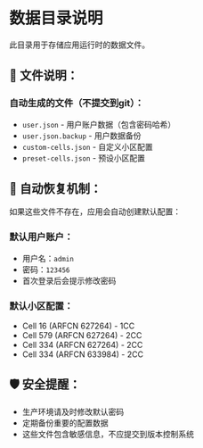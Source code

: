 # 数据目录说明

此目录用于存储应用运行时的数据文件。

## 📁 文件说明：

### 自动生成的文件（不提交到git）：
- `user.json` - 用户账户数据（包含密码哈希）
- `user.json.backup` - 用户数据备份
- `custom-cells.json` - 自定义小区配置
- `preset-cells.json` - 预设小区配置

## 🔄 自动恢复机制：

如果这些文件不存在，应用会自动创建默认配置：

### 默认用户账户：
- 用户名：`admin`
- 密码：`123456`
- 首次登录后会提示修改密码

### 默认小区配置：
- Cell 16 (ARFCN 627264) - 1CC
- Cell 579 (ARFCN 627264) - 2CC  
- Cell 334 (ARFCN 627264) - 2CC
- Cell 334 (ARFCN 633984) - 2CC

## 🛡️ 安全提醒：

- 生产环境请及时修改默认密码
- 定期备份重要的配置数据
- 这些文件包含敏感信息，不应提交到版本控制系统
